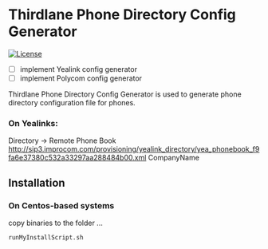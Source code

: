 # Thirdlane Phone Directory Config Generator

[![License](https://poser.pugx.org/laravel/framework/license.svg)](https://packagist.org/packages/laravel/framework)

- [ ] implement Yealink config generator
- [ ] implement Polycom config generator

Thirdlane Phone Directory Config Generator is used to generate phone directory configuration file for phones.

### On Yealinks:
Directory -> Remote Phone Book
http://sip3.improcom.com/provisioning/yealink_directory/yea_phonebook_f9fa6e37380c532a33297aa288484b00.xml CompanyName

## Installation

### On Centos-based systems

copy binaries to the folder ...



``` bash
runMyInstallScript.sh
```